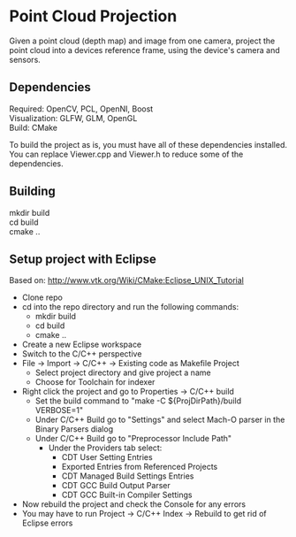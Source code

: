 Point Cloud Projection
======================

Given a point cloud (depth map) and image from one camera, project the point cloud
into a devices reference frame, using the device's camera and sensors.


Dependencies
------------

Required: OpenCV, PCL, OpenNI, Boost  
Visualization: GLFW, GLM, OpenGL  
Build: CMake  

To build the project as is, you must have all of these dependencies installed. You can
replace Viewer.cpp and Viewer.h to reduce some of the dependencies.

Building
--------
mkdir build  
cd build  
cmake ..  


Setup project with Eclipse
--------------------------

Based on: http://www.vtk.org/Wiki/CMake:Eclipse_UNIX_Tutorial
- Clone repo
- cd into the repo directory and run the following commands:
    - mkdir build
    - cd build
    - cmake ..
- Create a new Eclipse workspace
- Switch to the C/C++ perspective
- File -> Import -> C/C++ -> Existing code as Makefile Project
    - Select project directory and give project a name
    - Choose <none> for Toolchain for indexer
- Right click the project and go to Properties -> C/C++ build
    - Set the build command to "make -C ${ProjDirPath}/build VERBOSE=1"
    - Under C/C++ Build go to "Settings" and select Mach-O parser in the Binary Parsers dialog
    - Under C/C++ Build go to "Preprocessor Include Path"
        - Under the Providers tab select:
            - CDT User Setting Entries
            - Exported Entries from Referenced Projects
            - CDT Managed Build Settings Entries
            - CDT GCC Build Output Parser
            - CDT GCC Built-in Compiler Settings
- Now rebuild the project and check the Console for any errors
- You may have to run Project -> C/C++ Index -> Rebuild to get rid of Eclipse errors
